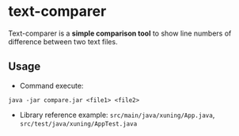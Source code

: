 # text-comparer

Text-comparer is a **simple comparison tool** to show line numbers of difference between two text files.

## Usage

* Command execute:
```
java -jar compare.jar <file1> <file2>
```
* Library reference example: `src/main/java/xuning/App.java`, `src/test/java/xuning/AppTest.java`
